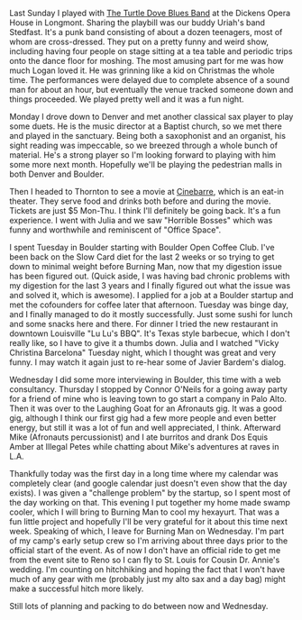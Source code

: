 Last Sunday I played with [The Turtle Dove Blues Band](https://www.facebook.com/pages/Turtle-Dove-Blues-Band/123713941039995) at the Dickens Opera House in Longmont.  Sharing the playbill was our buddy Uriah's band Stedfast.  It's a punk band consisting of about a dozen teenagers, most of whom are cross-dressed.  They put on a pretty funny and weird show, including having four people on stage sitting at a tea table and periodic trips onto the dance floor for moshing.  The most amusing part for me was how much Logan loved it.  He was grinning like a kid on Christmas the whole time.  The performances were delayed due to complete absence of a sound man for about an hour, but eventually the venue tracked someone down and things proceeded.  We played pretty well and it was a fun night.

Monday I drove down to Denver and met another classical sax player to play some duets.  He is the music director at a Baptist church, so we met there and played in the sanctuary.  Being both a saxophonist and an organist, his sight reading was impeccable, so we breezed through a whole bunch of material.  He's a strong player so I'm looking forward to playing with him some more next month.  Hopefully we'll be playing the pedestrian malls in both Denver and Boulder.

Then I headed to Thornton to see a movie at [Cinebarre](http://cinebarre.com/locations/denver-co), which is an eat-in theater.  They serve food and drinks both before and during the movie.  Tickets are just $5 Mon-Thu.  I think I'll definitely be going back.  It's a fun experience.  I went with Julia and we saw "Horrible Bosses" which was funny and worthwhile and reminiscent of "Office Space".

I spent Tuesday in Boulder starting with Boulder Open Coffee Club.  I've been back on the Slow Card diet for the last 2 weeks or so trying to get down to minimal weight before Burning Man, now that my digestion issue has been figured out.  (Quick aside, I was having bad chronic problems with my digestion for the last 3 years and I finally figured out what the issue was and solved it, which is awesome). I applied for a job at a Boulder startup and met the cofounders for coffee later that afternoon.  Tuesday was binge day, and I finally managed to do it mostly successfully.  Just some sushi for lunch and some snacks here and there.  For dinner I tried the new restaurant in downtown Louisville "Lu Lu's BBQ".  It's Texas style barbecue, which I don't really like, so I have to give it a thumbs down.  Julia and I watched "Vicky Christina Barcelona" Tuesday night, which I thought was great and very funny.  I may watch it again just to re-hear some of Javier Bardem's dialog.

Wednesday I did some more interviewing in Boulder, this time with a web consultancy.  Thursday I stopped by Connor O'Neils for a going away party for a friend of mine who is leaving town to go start a company in Palo Alto.  Then it was over to the Laughing Goat for an Afronauts gig.  It was a good gig, although I think our first gig had a few more people and even better energy, but still it was a lot of fun and well appreciated, I think.  Afterward Mike (Afronauts percussionist) and I ate burritos and drank Dos Equis Amber at Illegal Petes while chatting about Mike's adventures at raves in L.A.

Thankfully today was the first day in a long time where my calendar was completely clear (and google calendar just doesn't even show that the day exists).  I was given a "challenge problem" by the startup, so I spent most of the day working on that.  This evening I put together my home made swamp cooler, which I will bring to Burning Man to cool my hexayurt.  That was a fun little project and hopefully I'll be very grateful for it about this time next week.  Speaking of which, I leave for Burning Man on Wednesday.  I'm part of my camp's early setup crew so I'm arriving about three days prior to the official start of the event.  As of now I don't have an official ride to get me from the event site to Reno so I can fly to St. Louis for Cousin Dr. Annie's wedding.  I'm counting on hitchhiking and hoping the fact that I won't have much of any gear with me (probably just my alto sax and a day bag) might make a successful hitch more likely.

Still lots of planning and packing to do between now and Wednesday.